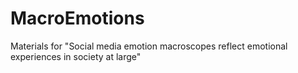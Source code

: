 # MacroEmotions
Materials for "Social media emotion macroscopes reflect emotional experiences in society at large"

